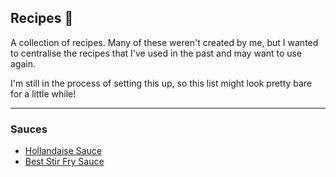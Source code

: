 ## Recipes 🥘

A collection of recipes. Many of these weren't created by me, but I wanted to centralise the recipes that I've used in the past and may want to use again.

I'm still in the process of setting this up, so this list might look pretty bare for a little while!

---

### Sauces

- [Hollandaise Sauce](recipes/hollandaise-sauce)
- [Best Stir Fry Sauce](recipes/best-stir-fry-sauce)
